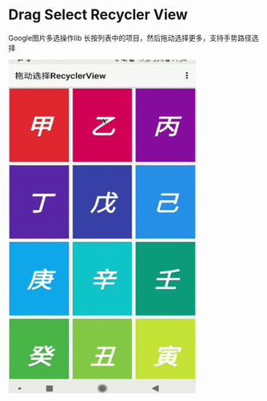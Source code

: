 # Drag Select Recycler View

Google图片多选操作lib 长按列表中的项目，然后拖动选择更多，支持手势路径选择

![](https://github.com/bayshier/DragSelectRecycler/blob/master/art/demo.gif)
